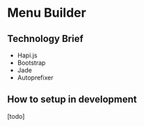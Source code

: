 # Menu Builder

## Technology Brief

* Hapi.js
* Bootstrap
* Jade
* Autoprefixer

## How to setup in development

[todo]
